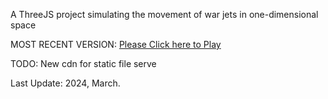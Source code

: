 A ThreeJS project simulating the movement of war jets in one-dimensional space

MOST RECENT VERSION: [Please Click here to Play](https://rawcdn.githack.com/alperenbutun/free-time-project/aded6c9/index.html)

TODO: New cdn for static file serve

Last Update: 2024, March.

